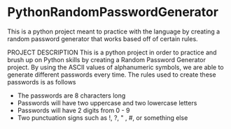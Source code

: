 # PythonRandomPasswordGenerator
This is a python project meant to practice with the language by creating a random password generator that works based off of certain rules. 

PROJECT DESCRIPTION
This is a python project in order to practice and brush up on Python skills
by creating a Random Password Generator project. By using the ASCII
values of alphanumeric symbols, we are able to generate different passwords
every time. The rules used to create these passwords is as follows
  * The passwords are 8 characters long
  * Passwords will have two uppercase and two lowercase letters
  * Passwords will have 2 digits from 0 - 9
  * Two punctuation signs such as !, ?, " , #, or something else
